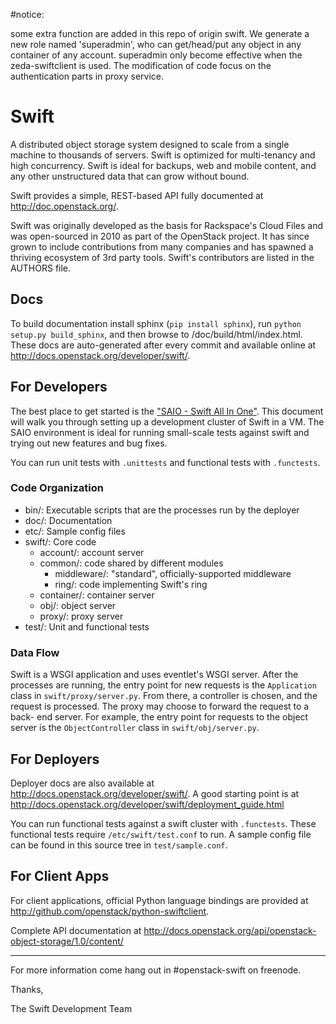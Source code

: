 #notice: 

some extra function are added in this repo of origin swift. 
We generate a new role named 'superadmin', who can get/head/put any object in any container of any account.
superadmin only become effective when the zeda-swiftclient is used.
The modification of code focus on the authentication parts in proxy service.

# Swift

A distributed object storage system designed to scale from a single machine
to thousands of servers. Swift is optimized for multi-tenancy and high
concurrency. Swift is ideal for backups, web and mobile content, and any other
unstructured data that can grow without bound.

Swift provides a simple, REST-based API fully documented at
http://doc.openstack.org/.

Swift was originally developed as the basis for Rackspace's Cloud Files and
was open-sourced in 2010 as part of the OpenStack project. It has since grown
to include contributions from many companies and has spawned a thriving
ecosystem of 3rd party tools. Swift's contributors are listed in the AUTHORS
file.

## Docs

To build documentation install sphinx (`pip install sphinx`), run
`python setup.py build_sphinx`, and then browse to /doc/build/html/index.html.
These docs are auto-generated after every commit and available online at
http://docs.openstack.org/developer/swift/.

## For Developers

The best place to get started is the ["SAIO - Swift All In One"](http://docs.openstack.org/developer/swift/development_saio.html).
This document will walk you through setting up a development cluster of Swift
in a VM. The SAIO environment is ideal for running small-scale tests against
swift and trying out new features and bug fixes.

You can run unit tests with `.unittests` and functional tests with
`.functests`.

### Code Organization

 * bin/: Executable scripts that are the processes run by the deployer
 * doc/: Documentation
 * etc/: Sample config files
 * swift/: Core code
    * account/: account server
    * common/: code shared by different modules
        * middleware/: "standard", officially-supported middleware
        * ring/: code implementing Swift's ring
    * container/: container server
    * obj/: object server
    * proxy/: proxy server
 * test/: Unit and functional tests

### Data Flow

Swift is a WSGI application and uses eventlet's WSGI server. After the
processes are running, the entry point for new requests is the `Application`
class in `swift/proxy/server.py`. From there, a controller is chosen, and the
request is processed. The proxy may choose to forward the request to a back-
end server. For example, the entry point for requests to the object server is
the `ObjectController` class in `swift/obj/server.py`.


## For Deployers

Deployer docs are also available at
http://docs.openstack.org/developer/swift/. A good starting point is at
http://docs.openstack.org/developer/swift/deployment_guide.html

You can run functional tests against a swift cluster with `.functests`. These
functional tests require `/etc/swift/test.conf` to run. A sample config file
can be found in this source tree in `test/sample.conf`.

## For Client Apps

For client applications, official Python language bindings are provided at
http://github.com/openstack/python-swiftclient.

Complete API documentation at
http://docs.openstack.org/api/openstack-object-storage/1.0/content/

----

For more information come hang out in #openstack-swift on freenode.

Thanks,

The Swift Development Team
